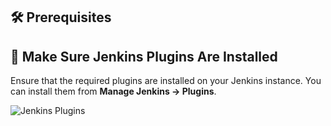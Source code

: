 ## 🛠️ Prerequisites

## 🔌 Make Sure Jenkins Plugins Are Installed

Ensure that the required plugins are installed on your Jenkins instance. You can install them from **Manage Jenkins → Plugins**.

![Jenkins Plugins](images/plugins.png)


